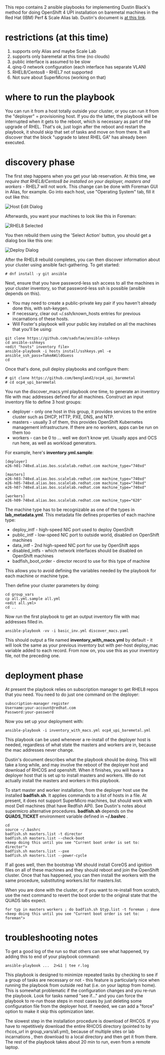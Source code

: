 This repo contains 2 ansible playbooks for implementing Dustin Black's method for doing OpenShift 4 UPI installation 
on baremetal machines in the Red Hat (IBM) Perf & Scale Alias lab.   Dustin's document is [at this link](https://docs.google.com/document/d/1hl2qVWyRjqhKT3ZR5Q2xn9Ip1DLShanxQcnp11Zf1tw/edit?ts=5e5462d2#heading=h.f51z993ev25
).

# restrictions (at this time)

1) supports only Alias and maybe Scale Lab
2) supports only baremetal at this time (no clouds)
3) public interface is assumed to be slow
4) qinq-0 network configuration (each interface has separate VLAN)
5) RHEL8/Centos8 - RHEL7 not supported
6) Not sure about SuperMicros (working on that)

# where to run the playbook

You can run it from a host totally outside your cluster, or you can run it from the "deployer" = provisioning host.  If you do the latter, the playbook will be interrupted when it gets to the reboot, which is necessary as part of the upgrade of RHEL.   That's ok, just login after the reboot and restart the playbook, it should skip that set of tasks and move on from there.  It will discover that the block "upgrade to latest RHEL GA" has already been executed.

# discovery phase

The first step happens when you get your lab reservation.  At this time, 
we *require that RHEL8/Centos8 be installed on your deployer, masters and workers* - RHEL7 will not work.  This change can be done with Foreman GUI in Alias, for example.   Go into each host, use "Operating System" tab, fill it out like this:

![Host Edit Dialog](host-edit.png)

Afterwards, you want your machines to look like this in Foreman:

![RHEL8 Selected](rhel8.png)

You then rebuild them using the 'Select Action' button, you should get a dialog box like this one:

![Deploy Dialog](deploy.png)

After the RHEL8 rebuild completes, you can then discover information about your cluster using ansible fact-gathering.  To get started:

```
# dnf install -y git ansible
```
Next, ensure that you have password-less ssh access to all the machines in your cluster inventory,  so that password-less ssh is possible (ansible depends on this).  

* You may need to create a public-private key pair if you haven't already done this, with ssh-keygen.  
* If necessary, clear out ~/.ssh/known_hosts entries for previous incarnations of these hosts.  
* Will Foster's playbook will your public key installed on all the machines that you'll be using:

```
git clone https://github.com/sadsfae/ansible-sshkeys
cd ansible-sshkeys
<edit "hosts" inventory file>
ansible-playbook -i hosts install/sshkeys.yml -e ansible_ssh_pass=TakeAWildGuess
cd
```
Once that's done, pull deploy playbooks and configure them:
```
# git clone https://github.com/bengland2/ocp4_upi_baremetal
# cd ocp4_upi_baremetal
```

You run the discover_macs.yml playbook one time, to generate an inventory file with mac addresses defined for all machines.   Construct an input inventory file to define 3 host groups:

* deployer - only one host in this group, it provides services to the entire cluster such as DHCP, HTTP, PXE, DNS, and NTP.
* masters - usually 3 of them, this provides OpenShift Kubernetes management infrastructure.   If there are no workers, apps can be run on them too
* workers - can be 0 to ... well we don't know yet.   Usually apps and OCS run here, as well as workload generators.

For example, here's **inventory.yml.sample**:
```
[deployer]
e26-h01-740xd.alias.bos.scalelab.redhat.com machine_type="740xd"

[masters]
e26-h03-740xd.alias.bos.scalelab.redhat.com machine_type="740xd"
e26-h05-740xd.alias.bos.scalelab.redhat.com machine_type="740xd"
e26-h07-740xd.alias.bos.scalelab.redhat.com machine_type="740xd"

[workers]
e26-h09-740xd.alias.bos.scalelab.redhat.com machine_type="620"
```

The machine type has to be recognizable as one of the types
in **lab_metadata.yml**.   This metadata file defines properties of each machine type:

* deploy_intf - high-speed NIC port used to deploy OpenShift 
* public_intf - low-speed NIC port to outside world, disabled on OpenShift machines
* data_intf - 2nd high-speed NIC port for use by OpenShift apps
* disabled_intfs - which network interfaces should be disabled on OpenShift machines
* badfish_boot_order - director record to use for this type of machine

This allows you to avoid defining the variables needed by the
playbook for each machine or machine type.   

Then define your cluster parameters by doing:

```
cd group_vars
cp all.yml.sample all.yml
<edit all.yml>
cd ..
```

Now run the first playbook to get an output inventory file with mac addresses filled in.

```
ansible-playbook -vv -i basic_inv.yml discover_macs.yaml
```

This should output a file named **inventory_with_macs.yml** by default - it will look the same as your previous inventory but with per-host deploy_mac variable added to each record.   From now on, you use this as your inventory file, not the preceding one.

# deployment phase

At present the playbook relies on subscription manager to get RHEL8 repos that you need.   You need to do just one command on the deployer:

```
subscription-manager register
Username:your-account@redhat.com
Password:your-password
```

Now you set up your deployment with:

```
ansible-playbook -i inventory_with_macs.yml ocp4_upi_baremetal.yml
```

This playbook can be used whenever a re-install of the deployer host is needed, regardless of what state the masters and workers are in, because the mac addresses never change.

Dustin's document describes what the playbook should be doing.  This will take a long while, and may involve the reboot of the deployer host and download of RHCOS and openshift.   When it finishes, you will have a deployer host that is set up to install masters and workers.   We do not actually install the masters and workers in this playbook.   

To start master and worker installation, from the deployer host use the installed **badfish.sh**.  It applies commands to a list of hosts in a file.  At present, it does not support SuperMicro machines, but should work with most Dell machines (that have Redfish API).    See Dustin's notes about supermicro alternative procedures.   **badfish.sh** depends on the **QUADS_TICKET** environment variable defined in **~/.bashrc**  .

```
cd
source ~/.bashrc
badfish.sh masters.list -t director
badfish.sh masters.list --check-boot
<keep doing this until you see "Current boot order is set to: director">
badfish.sh masters.list --pxe
badfish.sh masters.list --power-cycle
```

If all goes well, then the bootstrap VM should install CoreOS and ignition files on all of these machines and they should reboot and join the OpenShift cluster.  Once that has happened, you can then install the workers with the same procedure, substituting workers.list for masters.list.

When you are done with the cluster, or if you want to re-install from scratch, use the next command to revert the boot order to the original state that the QUADS labs expect.   

```
for typ in masters workers ; do badfish.sh $typ.list -t foreman ; done
<keep doing this until you see "Current boot order is set to: foreman">
```




# troubleshooting notes

To get a good log of the run so that others can see what happened, try adding this to end of your playbook command:

```
ansible-playbook ...  2>&1 | tee r.log
```

This playbook is designed to minimize repeated tasks by checking to see if a group of tasks are necessary or not - this feature is particularly nice when running the playbook from outside red hat (i.e. on your laptop from home).   This is somewhat problematic if the configuration changes and you re-run the playbook.   Look for tasks named "see if…"  and you can force the playbook to re-run those steps in most cases by just deleting some configuration file from the deployer host.  If needed, we can add a "force" option to make it skip this optimization later.

The slowest step in the installation procedure is download of RHCOS.  If you have to repetitively download the entire RHCOS directory (pointed to by rhcos_url in group_vars/all.yml), because of multiple sites or lab incarnations , then download to a local directory and then get it from there.   The rest of the playbook takes about 20 min to run, even from a remote laptop.


